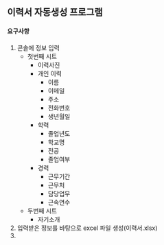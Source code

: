 ## 이력서 자동생성 프로그램

#### 요구사항
1. 콘솔에 정보 입력
   - 첫번째 시트
      - 이력사진
      - 개인 이력
        - 이름
        - 이메일
        - 주소
        - 전화번호
        - 생년월일
      - 학력
        - 졸업년도
        - 학교명
        - 전공
        - 졸업여부
      - 경력
        - 근무기간
        - 근무처
        - 담당업무
        - 근속연수
   - 두번째 시트
      - 자기소개
2. 입력받은 정보를 바탕으로 excel 파일 생성(이력서.xlsx)
3. 
